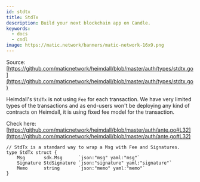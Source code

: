 ```yaml
---
id: stdtx
title: StdTx
description: Build your next blockchain app on Candle.
keywords:
  - docs
  - cndl
image: https://matic.network/banners/matic-network-16x9.png 
---
```

Source: [https://github.com/maticnetwork/heimdall/blob/master/auth/types/stdtx.go](https://github.com/maticnetwork/heimdall/blob/master/auth/types/stdtx.go)

Heimdall's `StdTx` is not using `Fee` for each transaction. We have very limited types of the transactions and as end-users won't be deploying any kind of contracts on Heimdall, it is using fixed fee model for the transaction. 

Check here: [https://github.com/maticnetwork/heimdall/blob/master/auth/ante.go#L32](https://github.com/maticnetwork/heimdall/blob/master/auth/ante.go#L32)

    // StdTx is a standard way to wrap a Msg with Fee and Signatures.
    type StdTx struct {
    	Msg       sdk.Msg      `json:"msg" yaml:"msg"`
    	Signature StdSignature `json:"signature" yaml:"signature"`
    	Memo      string       `json:"memo" yaml:"memo"`
    }